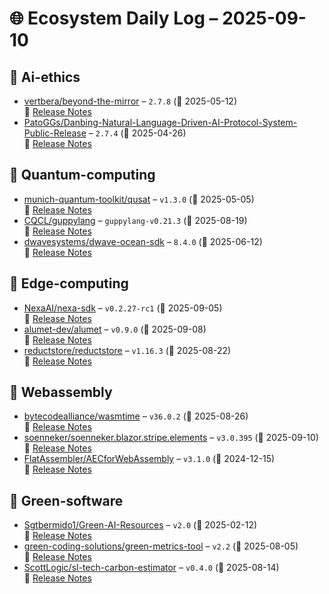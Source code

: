 # 🌐 Ecosystem Daily Log – 2025-09-10

## 🔹 Ai-ethics
- [vertbera/beyond-the-mirror](https://github.com/vertbera/beyond-the-mirror/releases/tag/2.7.8) – `2.7.8` (📅 2025-05-12)  
  🔗 [Release Notes](https://github.com/vertbera/beyond-the-mirror/releases/tag/2.7.8)
- [PatoGGs/Danbing-Natural-Language-Driven-AI-Protocol-System-Public-Release](https://github.com/PatoGGs/Danbing-Natural-Language-Driven-AI-Protocol-System-Public-Release/releases/tag/2.7.4) – `2.7.4` (📅 2025-04-26)  
  🔗 [Release Notes](https://github.com/PatoGGs/Danbing-Natural-Language-Driven-AI-Protocol-System-Public-Release/releases/tag/2.7.4)

## 🔹 Quantum-computing
- [munich-quantum-toolkit/qusat](https://github.com/munich-quantum-toolkit/qusat/releases/tag/v1.3.0) – `v1.3.0` (📅 2025-05-05)  
  🔗 [Release Notes](https://github.com/munich-quantum-toolkit/qusat/releases/tag/v1.3.0)
- [CQCL/guppylang](https://github.com/CQCL/guppylang/releases/tag/guppylang-v0.21.3) – `guppylang-v0.21.3` (📅 2025-08-19)  
  🔗 [Release Notes](https://github.com/CQCL/guppylang/releases/tag/guppylang-v0.21.3)
- [dwavesystems/dwave-ocean-sdk](https://github.com/dwavesystems/dwave-ocean-sdk/releases/tag/8.4.0) – `8.4.0` (📅 2025-06-12)  
  🔗 [Release Notes](https://github.com/dwavesystems/dwave-ocean-sdk/releases/tag/8.4.0)

## 🔹 Edge-computing
- [NexaAI/nexa-sdk](https://github.com/NexaAI/nexa-sdk/releases/tag/v0.2.27-rc1) – `v0.2.27-rc1` (📅 2025-09-05)  
  🔗 [Release Notes](https://github.com/NexaAI/nexa-sdk/releases/tag/v0.2.27-rc1)
- [alumet-dev/alumet](https://github.com/alumet-dev/alumet/releases/tag/v0.9.0) – `v0.9.0` (📅 2025-09-08)  
  🔗 [Release Notes](https://github.com/alumet-dev/alumet/releases/tag/v0.9.0)
- [reductstore/reductstore](https://github.com/reductstore/reductstore/releases/tag/v1.16.3) – `v1.16.3` (📅 2025-08-22)  
  🔗 [Release Notes](https://github.com/reductstore/reductstore/releases/tag/v1.16.3)

## 🔹 Webassembly
- [bytecodealliance/wasmtime](https://github.com/bytecodealliance/wasmtime/releases/tag/v36.0.2) – `v36.0.2` (📅 2025-08-26)  
  🔗 [Release Notes](https://github.com/bytecodealliance/wasmtime/releases/tag/v36.0.2)
- [soenneker/soenneker.blazor.stripe.elements](https://github.com/soenneker/soenneker.blazor.stripe.elements/releases/tag/v3.0.395) – `v3.0.395` (📅 2025-09-10)  
  🔗 [Release Notes](https://github.com/soenneker/soenneker.blazor.stripe.elements/releases/tag/v3.0.395)
- [FlatAssembler/AECforWebAssembly](https://github.com/FlatAssembler/AECforWebAssembly/releases/tag/v3.1.0) – `v3.1.0` (📅 2024-12-15)  
  🔗 [Release Notes](https://github.com/FlatAssembler/AECforWebAssembly/releases/tag/v3.1.0)

## 🔹 Green-software
- [Sgtbermido1/Green-AI-Resources](https://github.com/Sgtbermido1/Green-AI-Resources/releases/tag/v2.0) – `v2.0` (📅 2025-02-12)  
  🔗 [Release Notes](https://github.com/Sgtbermido1/Green-AI-Resources/releases/tag/v2.0)
- [green-coding-solutions/green-metrics-tool](https://github.com/green-coding-solutions/green-metrics-tool/releases/tag/v2.2) – `v2.2` (📅 2025-08-05)  
  🔗 [Release Notes](https://github.com/green-coding-solutions/green-metrics-tool/releases/tag/v2.2)
- [ScottLogic/sl-tech-carbon-estimator](https://github.com/ScottLogic/sl-tech-carbon-estimator/releases/tag/v0.4.0) – `v0.4.0` (📅 2025-08-14)  
  🔗 [Release Notes](https://github.com/ScottLogic/sl-tech-carbon-estimator/releases/tag/v0.4.0)